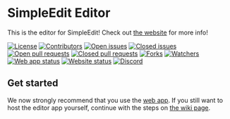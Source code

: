 # SimpleEdit Editor
This is the editor for SimpleEdit!
Check out [the website](https://simpleedit.github.io "Visit the SimpleEdit website") for more info!

[![License](https://img.shields.io/github/license/SimpleEdit/editor?label=License)](https://github.com/SimpleEdit/editor/blob/main/LICENSE "View the license")
[![Contributors](https://img.shields.io/github/contributors/SimpleEdit/editor?label=Contributors)](https://github.com/SimpleEdit/editor/graphs/contributors "View contributors")
[![Open issues](https://img.shields.io/github/issues-raw/SimpleEdit/editor?label=Open%20issues)](https://github.com/SimpleEdit/editor/issues "View open issues")
[![Closed issues](https://img.shields.io/github/issues-closed-raw/SimpleEdit/editor?color=red&label=Closed%20issues)](https://github.com/SimpleEdit/editor/issues?q=is%3Aissue+is%3Aclosed "View closed issues")
[![Open pull requests](https://img.shields.io/github/issues-pr-raw/SimpleEdit/editor?label=Open%20pull%20requests)](https://github.com/SimpleEdit/editor/pulls "View open pull requests")
[![Closed pull requests](https://img.shields.io/github/issues-pr-closed-raw/SimpleEdit/editor?color=red&label=Closed%20pull%20requests)](https://github.com/SimpleEdit/editor/pulls?q=is%3Apr+is%3Aclosed "View closed pull requests")
[![Forks](https://img.shields.io/github/forks/SimpleEdit/editor?label=Forks&style=flat&logo=none)](https://github.com/SimpleEdit/editor/network/members "View forks")
[![Watchers](https://img.shields.io/github/watchers/SimpleEdit/editor?label=Watchers&logo=none&style=flat)](https://github.com/SimpleEdit/editor/watchers "View watchers")
[![Web app status](https://img.shields.io/website?down_color=red&down_message=might%20be%20down&label=Web%20app%20status&up_color=green&up_message=up%20%26%20running%20or%20in%20use&url=https%3A%2F%2Feditor.simpleedit.repl.co)](https://editor.simpleedit.repl.co "Open the editor web app")
[![Website status](https://img.shields.io/website?down_color=red&down_message=down%20or%20under%20maintenance&label=Website%20status&up_color=green&up_message=up&url=https%3A%2F%2Fsimpleedit.github.io)](https://simpleedit.github.io "Visit our website")
[![Discord](https://img.shields.io/discord/796895982788804638?label=Discord&logo=discord)](https://discord.gg/KsBgjx3XnZ "Join our Discord server")

## Get started
We now strongly recommend that you use the [web app](https://editor.simpleedit.repl.co "Open the web app"). If you still want to host the editor app yourself, continue with the steps on [the wiki page](https://simpleedit.gitbook.io/docs/editor/getting-started "Visit the Installation wiki page").
